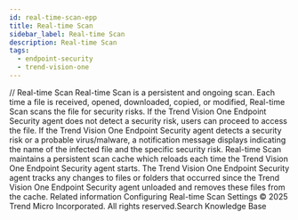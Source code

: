 ```yaml
---
id: real-time-scan-epp
title: Real-time Scan
sidebar_label: Real-time Scan
description: Real-time Scan
tags:
  - endpoint-security
  - trend-vision-one
---
```


/*<![CDATA[*/ $('#title').html($('meta[name=map-description]').attr('content')); /*]]>*/ Real-time Scan Real-time Scan is a persistent and ongoing scan. Each time a file is received, opened, downloaded, copied, or modified, Real-time Scan scans the file for security risks. If the Trend Vision One Endpoint Security agent does not detect a security risk, users can proceed to access the file. If the Trend Vision One Endpoint Security agent detects a security risk or a probable virus/malware, a notification message displays indicating the name of the infected file and the specific security risk. Real-time Scan maintains a persistent scan cache which reloads each time the Trend Vision One Endpoint Security agent starts. The Trend Vision One Endpoint Security agent tracks any changes to files or folders that occurred since the Trend Vision One Endpoint Security agent unloaded and removes these files from the cache. Related information Configuring Real-time Scan Settings © 2025 Trend Micro Incorporated. All rights reserved.Search Knowledge Base